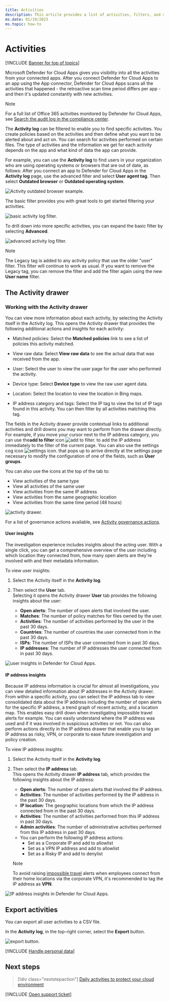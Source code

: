 ```yaml
---
title: Activities 
description: This article provides a list of activities, filters, and match parameters that can be applied to activity policies.
ms.date: 01/19/2023
ms.topic: how-to
---
```

# Activities

[!INCLUDE [Banner for top of topics](includes/banner.md)]

Microsoft Defender for Cloud Apps gives you visibility into all the activities from your connected apps. After you connect Defender for Cloud Apps to an app using the App connector, Defender for Cloud Apps scans all the activities that happened - the retroactive scan time period differs per app - and then it's updated constantly with new activities.

> [!NOTE]
> For a full list of Office 365 activities monitored by Defender for Cloud Apps, see [Search the audit log in the compliance center](/microsoft-365/compliance/search-the-audit-log-in-security-and-compliance#audited-activities).

The **Activity log** can be filtered to enable you to find specific activities. You create policies based on the activities and then define what you want to be alerted about and act on. You can search for activities performed on certain files. The type of activities and the information we get for each activity depends on the app and what kind of data the app can provide.

For example, you can use the **Activity log** to find users in your organization who are using operating systems or browsers that are out of date, as follows:
After you connect an app to Defender for Cloud Apps in the **Activity log** page, use the advanced filter and select **User agent tag**. Then select **Outdated browser** or **Outdated operating system**.

![Activity outdated browser example.](media/classic-activity-example-outdated.png)

The basic filter provides you with great tools to get started filtering your activities.

![basic activity log filter.](media/classic-activity-log-filter-basic.png)

To drill down into more specific activities, you can expand the basic filter by selecting **Advanced**.

![advanced activity log filter.](media/classic-activity-log-filter-advanced.png)

> [!NOTE]
> The Legacy tag is added to any activity policy that use the older "user" filter. This filter will continue to work as usual. If you want to remove the Legacy tag, you can remove the filter and add the filter again using the new **User name** filter.

## The Activity drawer

### Working with the Activity drawer

You can view more information about each activity, by selecting the Activity itself in the Activity log. This opens the Activity drawer that provides the following additional actions and insights for each activity:

- Matched policies: Select the **Matched policies** link to see a list of policies this activity matched.

- View raw data: Select **View raw data** to see the actual data that was received from the app.

- User: Select the user to view the user page for the user who performed the activity.

- Device type: Select **Device type** to view the raw user agent data.

- Location: Select the location to view the location in Bing maps.

- IP address category and tags: Select the IP tag to view the list of IP tags found in this activity. You can then filter by all activities matching this tag.

The fields in the Activity drawer provide contextual links to additional activities and drill downs you may want to perform from the drawer directly. For example, if you move your cursor next to the IP address category, you can use the**add to filter** icon ![add to filter.](media/classic-add-to-filter-icon.png) to add the IP address immediately to the filter of the current page. You can also use the settings cog icon ![settings icon.](media/classic-contextual-settings-icon.png) that pops up to arrive directly at the settings page necessary to modify the configuration of one of the fields, such as **User groups**.

You can also use the icons at the top of the tab to:

- View activities of the same type
- View all activities of the same user
- View activities from the same IP address
- View activities from the same geographic location
- View activities from the same time period (48 hours)

![activity drawer.](media/classic-activity-drawer.png "activity drawer")

For a list of governance actions available, see [Activity governance actions](governance-actions.md#activity-governance-actions).

#### User insights

The investigation experience includes insights about the acting user. With a single click, you can get a comprehensive overview of the user including which location they connected from, how many open alerts are they're involved with and their metadata information.

To view user insights:

1. Select the Activity itself in the **Activity log**.

2. Then select the **User** tab.  
Selecting it opens the Activity drawer **User** tab provides the following insights about the user:
    - **Open alerts**: The number of open alerts that involved the user.
    - **Matches**: The number of policy matches for files owned by the user.
    - **Activities**: The number of activities performed by the user in the past 30 days.
    - **Countries**: The number of countries the user connected from in the past 30 days.
    - **ISPs**: The number of ISPs the user connected from in past 30 days.
    - **IP addresses**: The number of IP addresses the user connected from in past 30 days.

![user insights in Defender for Cloud Apps.](media/classic-user-insights.png)

#### IP address insights

Because IP address information is crucial for almost all investigations, you can view detailed information about IP addresses in the Activity drawer. From within a specific activity, you can select the IP address tab to view consolidated data about the IP address including the number of open alerts for the specific IP address, a trend graph of recent activity, and a location map. This enables easy drill down when investigating impossible travel alerts for example. You can easily understand where the IP address was used and if it was involved in suspicious activities or not. You can also perform actions directly in the IP address drawer that enable you to tag an IP address as risky, VPN, or corporate to ease future investigation and policy creation.

To view IP address insights:

1. Select the Activity itself in the **Activity log**.

2. Then select the **IP address** tab.  
This opens the Activity drawer **IP address** tab, which provides the following insights about the IP address:
    - **Open alerts**: The number of open alerts that involved the IP address.
    - **Activities**: The number of activities performed by the IP address in the past 30 days.
    - **IP location**: The geographic locations from which the IP address connected from in the past 30 days.
    - **Activities**: The number of activities performed from this IP address in past 30 days.
    - **Admin activities**: The number of administrative activities performed from this IP address in past 30 days.
    - You can perform the following IP address actions:
        - Set as a Corporate IP and add to allowlist
        - Set as a VPN IP address and add to allowlist
        - Set as a Risky IP and add to denylist

   >[!NOTE]
   > To avoid raising [impossible travel](anomaly-detection-policy.md#impossible-travel) alerts when employees connect from their home locations via the corporate VPN, it's recommended to tag the IP address as **VPN**.

![IP address insights in Defender for Cloud Apps.](media/classic-ip-address-insights.png)

## Export activities

You can export all user activities to a CSV file.

In the **Activity log**, in the top-right corner, select the **Export** button.

![export button.](media/classic-export-button.png)

[!INCLUDE [Handle personal data](../includes/gdpr-intro-sentence.md)]

## Next steps

> [!div class="nextstepaction"]
> [Daily activities to protect your cloud environment](daily-activities-to-protect-your-cloud-environment.md)

[!INCLUDE [Open support ticket](includes/support.md)]
